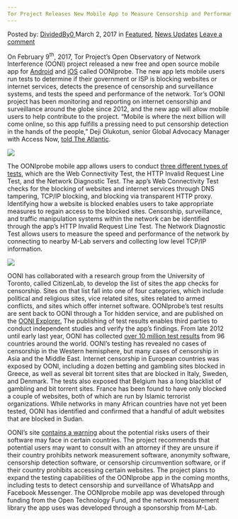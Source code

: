 ```yaml
---
Tor Project Releases New Mobile App to Measure Censorship and Performance
---
```

<article class="post-listing post-18404 post type-post status-publish format-standard has-post-thumbnail hentry 
category-news-updates tag-app tag-censorship tag-measure tag-mobile tag-performance tag-project tag-releases tag-tor">
<div class="post-inner">
<span>Posted by: <a href="https://www.deepdotweb.com/author/dividedby0/" title="">DividedBy0 </a></span>
<span>March 2, 2017</span>
<span>in <a href="https://www.deepdotweb.com/category/deepdot-news/" rel="category tag">Featured</a>, <a href="https://www.deepdotweb.com/category/news-updates/" rel="category tag">News Updates</a></span>
<span><a href="https://www.deepdotweb.com/2017/03/02/tor-project-releases-new-mobile-app-measure-censorship-performance/#respond">Leave a comment</a></span>


<p>On February 9<sup>th</sup>, 2017, Tor Project’s Open Observatory of Network Interference (OONI) project released a new free and open source mobile app for <a href="https://play.google.com/store/apps/details?id=org.openobservatory.ooniprobe&amp;hl=en">Android</a> and <a href="https://itunes.apple.com/US/app/id1199566366">iOS</a> called OONIprobe. The new app lets mobile users run tests to determine if their government or ISP is blocking websites or internet services, detects the presence of censorship and surveillance systems, and tests the speed and performance of the network. Tor’s OONI project has been monitoring and reporting on internet censorship and surveillance around the globe since 2012, and the new app will allow mobile users to help contribute to the project. “Mobile is where the next billion will come online, so this app fulfills a pressing need to put censorship detection in the hands of the people,” Deji Olukotun, senior Global Advocacy Manager with Access Now, <a href="https://www.theatlantic.com/technology/archive/2017/02/ooniprobe-censorship-mapping/516051/">told The Atlantic</a>.</p>
<p><img class="wp-image-18411 aligncenter" src="https://www.deepdotweb.com/wp-content/uploads/2017/02/word-image-93.png" srcset="https://www.deepdotweb.com/wp-content/uploads/2017/02/word-image-93.png 400w, https://www.deepdotweb.com/wp-content/uploads/2017/02/word-image-93-168x300.png 168w" sizes="(max-width: 400px) 100vw, 400px"/></p>
<p>The OONIprobe mobile app allows users to conduct <a href="https://fossbytes.com/tor-ooniprobe-app-internet-speed-censorship/">three different types of tests</a>, which are the Web Connectivity Test, the HTTP Invalid Request Line Test, and the Network Diagnostic Test. The app’s Web Connectivity Test checks for the blocking of websites and internet services through DNS tampering, TCP/IP blocking, and blocking via transparent HTTP proxy. Identifying how a website is blocked enables users to take appropriate measures to regain access to the blocked sites. Censorship, surveillance, and traffic manipulation systems within the network can be identified through the app’s HTTP Invalid Request Line Test. The Network Diagnostic Test allows users to measure the speed and performance of the network by connecting to nearby M-Lab servers and collecting low level TCP/IP information.</p>
<p><img class="wp-image-18410 aligncenter" src="https://www.deepdotweb.com/wp-content/uploads/2017/02/word-image-92.png" srcset="https://www.deepdotweb.com/wp-content/uploads/2017/02/word-image-92.png 300w, https://www.deepdotweb.com/wp-content/uploads/2017/02/word-image-92-150x150.png 150w, https://www.deepdotweb.com/wp-content/uploads/2017/02/word-image-92-55x55.png 55w, https://www.deepdotweb.com/wp-content/uploads/2017/02/word-image-92-50x50.png 50w" sizes="(max-width: 300px) 100vw, 300px"/></p>
<p>OONI has collaborated with a research group from the University of Toronto, called CitizenLab, to develop the list of sites the app checks for censorship. Sites on that list fall into one of four categories, which include political and religious sites, vice related sites, sites related to armed conflicts, and sites which offer internet software. OONIprobe’s test results are sent back to OONI through a Tor hidden service, and are published on the <a href="https://explorer.ooni.torproject.org/world/">OONI Explorer.</a> The publishing of test results enables third parties to conduct independent studies and verify the app’s findings. From late 2012 until early last year, OONI has collected <a href="https://explorer.ooni.torproject.org/highlights/">over 10 million test results</a> from 96 countries around the world. OONI’s testing has revealed no cases of censorship in the Western hemisphere, but many cases of censorship in Asia and the Middle East. Internet censorship in European countries was exposed by OONI, including a dozen betting and gambling sites blocked in Greece, as well as several bit torrent sites that are blocked in Italy, Sweden, and Denmark. The tests also exposed that Belgium has a long blacklist of gambling and bit torrent sites. France has been found to have only blocked a couple of websites, both of which are run by Islamic terrorist organizations. While networks in many African countries have not yet been tested, OONI has identified and confirmed that a handful of adult websites that are blocked in Sudan.</p>
<p>OONI’s site <a href="https://ooni.torproject.org/about/risks/">contains a warning</a> about the potential risks users of their software may face in certain countries. The project recommends that potential users may want to consult with an attorney if they are unsure if their country prohibits network measurement software, anonymity software, censorship detection software, or censorship circumvention software, or if their country prohibits accessing certain websites. The project plans to expand the testing capabilities of the OONIprobe app in the coming months, including tests to detect censorship and surveillance of WhatsApp and Facebook Messenger. The OONIprobe mobile app was developed through funding from the Open Technology Fund, and the network measurement library the app uses was developed through a sponsorship from M-Lab.</p>
</div>
<span style="display:none"><a href="https://www.deepdotweb.com/tag/app/" rel="tag">app</a> <a href="https://www.deepdotweb.com/tag/censorship/" rel="tag">censorship</a> <a href="https://www.deepdotweb.com/tag/measure/" rel="tag">measure</a> <a href="https://www.deepdotweb.com/tag/mobile/" rel="tag">mobile</a> <a href="https://www.deepdotweb.com/tag/performance/" rel="tag">performance</a> <a href="https://www.deepdotweb.com/tag/project/" rel="tag">project</a> <a href="https://www.deepdotweb.com/tag/releases/" rel="tag">releases</a> <a href="https://www.deepdotweb.com/tag/tor/" rel="tag">tor</a></span> <span style="display:none" class="updated">2017-03-02</span>
<div style="display:none" class="vcard author" itemprop="author" itemscope itemtype="http://schema.org/Person"><strong class="fn" itemprop="name"><a href="https://www.deepdotweb.com/author/dividedby0/" title="Posts by DividedBy0" rel="author">DividedBy0</a></strong></div>
</div>
</article>

